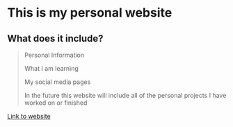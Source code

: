 # This is my personal website

## What does it include?

> Personal Information
> 
> What I am learning
> 
> My social media pages
> 
> In the future this website will include all of the personal projects I have worked on or finished

[Link to website](https://1x-kiwi.github.io/mainwebsite/)
